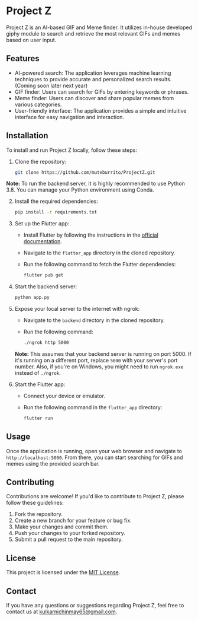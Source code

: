 # Project Z

Project Z is an AI-based GIF and Meme finder. It utilizes in-house developed giphy module to search and retrieve the most relevant GIFs and memes based on user input.

## Features

- AI-powered search: The application leverages machine learning techniques to provide accurate and personalized search results. (Coming soon later next year)
- GIF finder: Users can search for GIFs by entering keywords or phrases.
- Meme finder: Users can discover and share popular memes from various categories.
- User-friendly interface: The application provides a simple and intuitive interface for easy navigation and interaction.

## Installation

To install and run Project Z locally, follow these steps:

1. Clone the repository:

    ```bash
    git clone https://github.com/muteburrito/ProjectZ.git
    ```
    
**Note:** To run the backend server, it is highly recommended to use Python 3.8. You can manage your Python environment using Conda.

2. Install the required dependencies:

    ```bash
    pip install -r requirements.txt
    ```

3. Set up the Flutter app:

    - Install Flutter by following the instructions in the [official documentation](https://flutter.dev/docs/get-started/install).
    - Navigate to the `flutter_app` directory in the cloned repository.
    - Run the following command to fetch the Flutter dependencies:

        ```bash
        flutter pub get
        ```

4. Start the backend server:

    ```bash
    python app.py
    ```

5. Expose your local server to the internet with ngrok:

    - Navigate to the `backend` directory in the cloned repository.
    - Run the following command:

        ```bash
        ./ngrok http 5000
        ```

    **Note:** This assumes that your backend server is running on port 5000. If it's running on a different port, replace `5000` with your server's port number. Also, if you're on Windows, you might need to run `ngrok.exe` instead of `./ngrok`.

6. Start the Flutter app:

    - Connect your device or emulator.
    - Run the following command in the `flutter_app` directory:

        ```bash
        flutter run
        ```

## Usage

Once the application is running, open your web browser and navigate to `http://localhost:5000`. From there, you can start searching for GIFs and memes using the provided search bar.

## Contributing

Contributions are welcome! If you'd like to contribute to Project Z, please follow these guidelines:

1. Fork the repository.
2. Create a new branch for your feature or bug fix.
3. Make your changes and commit them.
4. Push your changes to your forked repository.
5. Submit a pull request to the main repository.

## License

This project is licensed under the [MIT License](LICENSE).

## Contact

If you have any questions or suggestions regarding Project Z, feel free to contact us at [kulkarnichinmay65@gmail.com](mailto:kulkarnichinmay65@gmail.com).
